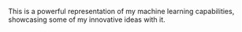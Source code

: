 This is a powerful representation of my machine learning capabilities, showcasing some of my innovative ideas with it.
